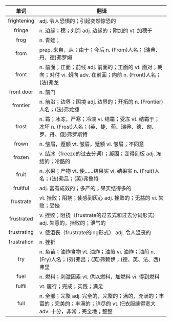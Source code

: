 |单词|翻译  |
|:--:|--| 
|	frightening  		|		adj. 令人恐惧的；引起突然惊恐的	|		
|	fringe  		|		n. 边缘；穗；刘海 adj. 边缘的；附加的 vt. 加穗于	|		
|	frog  		|		n. 青蛙；	|		
|	from  		|		prep. 来自，从；由于；今后 n. (From)人名；(瑞典、丹、德)弗罗姆	|		
|	front  		|		n. 前面；正面；前线 adj. 前面的；正面的 vt. 面对；朝向；对付 vi. 朝向 adv. 在前面；向前 n. (Front)人名；(法)弗龙	|		
|	front door  		|		n. 前门	|		
|	frontier  		|		n. 前沿；边界；国境 adj. 边界的；开拓的 n. (Frontier)人名；(法)弗龙捷	|		
|	frost  		|		n. 霜；冰冻，严寒；冷淡 vi. 结霜；受冻 vt. 结霜于；冻坏 n. (Frost)人名；(英、捷、葡、瑞典、德、匈、罗、丹、俄)弗罗斯特	|		
|	frown  		|		n. 皱眉，蹙额 vt. 皱眉，蹙额 vi. 皱眉；不同意	|		
|	frozen  		|		v. 结冰（freeze的过去分词）；凝固；变得刻板 adj. 冻结的；冷酷的	|		
|	fruit  		|		n. 水果；产物 vt. 使……结果实 vi. 结果实 n. (Fruit)人名；(法)弗吕；(英)弗鲁特	|		
|	fruitful  		|		adj. 富有成效的；多产的；果实结得多的	|		
|	frustrate  		|		vt. 挫败；阻挠；使感到灰心 adj. 挫败的；无益的 vi. 失败；受挫	|		
|	frustrated  		|		v. 挫败；阻挠（frustrate的过去式和过去分词形式） adj. 失意的，挫败的；泄气的	|		
|	frustrating  		|		v. 使沮丧（frustrate的ing形式） adj. 令人沮丧的	|		
|	frustration  		|		n. 挫折	|		
|	fry  		|		n. 鱼苗；油炸食物 vt. 油炸；油煎 vi. 油炸；油煎 n. (Fry)人名；(芬)弗吕；(英)弗赖伊；(德、英、法、西)弗里	|		
|	fuel  		|		n. 燃料；刺激因素 vt. 供以燃料，加燃料 vi. 得到燃料	|		
|	fulfil  		|		vt. 履行；完成；实践；满足	|		
|	full  		|		n. 全部；完整 adj. 完全的，完整的；满的，充满的；丰富的；完美的；丰满的；详尽的 vt. 把衣服缝得宽大 adv. 十分，非常；完全地；整整	|		
